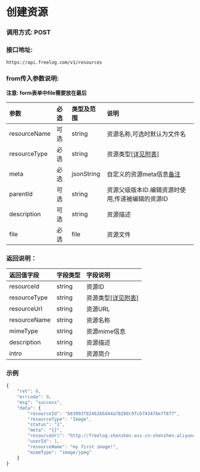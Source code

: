 # 创建资源

### 调用方式: POST

### 接口地址:

```
https://api.freelog.com/v1/resources
```

### from传入参数说明:

**注意: form表单中file需要放在最后**

| 参数 | 必选 | 类型及范围 | 说明 |
| :--- | :--- | :--- | :--- |
|resourceName|可选|string|资源名称,可选时默认为文件名
|resourceType|必选|string|资源类型[[详见附表]][资源类型]
|meta|必选|jsonString|自定义的资源meta信息[备注]
|parentId|可选|string|资源父级版本ID.编辑资源时使用,传递被编辑的资源ID
|description|可选|string|资源描述|
|file|必选|file|资源文件

### 返回说明：

| 返回值字段 | 字段类型 | 字段说明 |
| :--- | :--- | :--- |
| resourceId | string | 资源ID|
| resourceType | string | 资源类型[[详见附表]][资源类型] |
| resourceUrl | string | 资源URL |
| resourceName | string | 资源名称 |
| mimeType	| string| 资源mime信息|
| description|string|资源描述|
| intro|string|资源简介|

### 示例

```js
{
    "ret": 0,
    "errcode": 0,
    "msg": "success",
    "data": {
        "resourceId": "b83093f82462b6d44a78208c9fcb74347be7f877",
        "resourceType": "Image",
        "status": "1",
        "meta": "{}",
        "resourceUrl": "http://freelog-shenzhen.oss-cn-shenzhen.aliyuncs.com/resources/Image/e3bc9bb030a8d5f613320b0de89294fe898bbd861fd5d39692bcda38ca7cf2eb.jpg",
        "userId": 1,
        "resourceName": "my first image!",
        "mimeType": "image/jpeg"
    }
}
```

[资源类型]: /附表/资源类型.html "资源类型"
[备注]: /附表/资源meta说明.html "资源meta说明"


